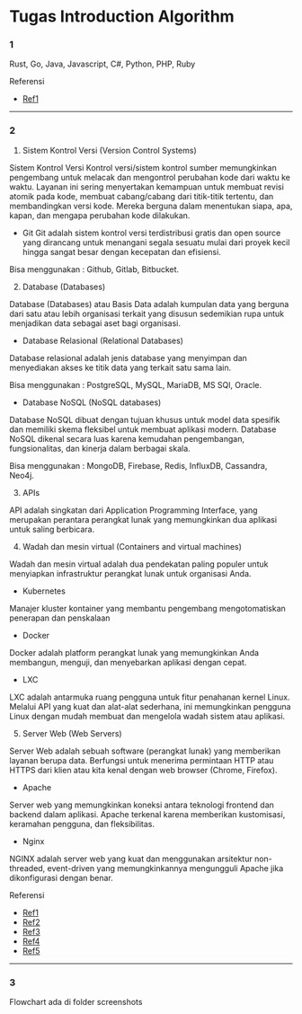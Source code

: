 # Tugas Introduction Algorithm

### 1

Rust, Go, Java, Javascript, C#, Python, PHP, Ruby

Referensi
- [Ref1](https://roadmap.sh/backend)

---
### 2

1. Sistem Kontrol Versi (Version Control Systems)

Sistem Kontrol Versi
Kontrol versi/sistem kontrol sumber memungkinkan pengembang untuk melacak dan mengontrol perubahan kode dari waktu ke waktu. Layanan ini sering menyertakan kemampuan untuk membuat revisi atomik pada kode, membuat cabang/cabang dari titik-titik tertentu, dan membandingkan versi kode. Mereka berguna dalam menentukan siapa, apa, kapan, dan mengapa perubahan kode dilakukan.
    
- Git
Git adalah sistem kontrol versi terdistribusi gratis dan open source yang dirancang untuk menangani segala sesuatu mulai dari proyek kecil hingga sangat besar dengan kecepatan dan efisiensi.

Bisa menggunakan : Github, Gitlab, Bitbucket.

2. Database (Databases)

Database (Databases) atau Basis Data adalah kumpulan data yang berguna dari satu atau lebih organisasi terkait yang disusun sedemikian rupa untuk menjadikan data sebagai aset bagi organisasi.

- Database Relasional (Relational Databases)

Database relasional adalah jenis database yang menyimpan dan menyediakan akses ke titik data yang terkait satu sama lain.

Bisa menggunakan : PostgreSQL, MySQL, MariaDB, MS SQl, Oracle.

- Database NoSQL (NoSQL databases)

Database NoSQL dibuat dengan tujuan khusus untuk model data spesifik dan memiliki skema fleksibel untuk membuat aplikasi modern. Database NoSQL dikenal secara luas karena kemudahan pengembangan, fungsionalitas, dan kinerja dalam berbagai skala.

Bisa menggunakan : MongoDB, Firebase, Redis, InfluxDB, Cassandra, Neo4j.

3. APIs

API adalah singkatan dari Application Programming Interface, yang merupakan perantara perangkat lunak yang memungkinkan dua aplikasi untuk saling berbicara.

4. Wadah dan mesin virtual (Containers and virtual machines)

Wadah dan mesin virtual adalah dua pendekatan paling populer untuk menyiapkan infrastruktur perangkat lunak untuk organisasi Anda.

- Kubernetes

Manajer kluster kontainer yang membantu pengembang mengotomatiskan penerapan dan penskalaan

- Docker

Docker adalah platform perangkat lunak yang memungkinkan Anda membangun, menguji, dan menyebarkan aplikasi dengan cepat. 

- LXC 

LXC adalah antarmuka ruang pengguna untuk fitur penahanan kernel Linux. Melalui API yang kuat dan alat-alat sederhana, ini memungkinkan pengguna Linux dengan mudah membuat dan mengelola wadah sistem atau aplikasi.

5. Server Web (Web Servers)

Server Web adalah sebuah software (perangkat lunak) yang memberikan layanan berupa data. Berfungsi untuk menerima permintaan HTTP atau HTTPS dari klien atau kita kenal dengan web browser (Chrome, Firefox).

- Apache

Server web yang memungkinkan koneksi antara teknologi frontend dan backend dalam aplikasi. Apache terkenal karena memberikan kustomisasi, keramahan pengguna, dan fleksibilitas.

- Nginx

NGINX adalah server web yang kuat dan menggunakan arsitektur non-threaded, event-driven yang memungkinkannya mengungguli Apache jika dikonfigurasi dengan benar.

Referensi

- [Ref1](https://roadmap.sh/backend)
- [Ref2](https://doit.software/blog/backend-technologies#screen34)
- [Ref3](https://aws.amazon.com/what-is/api/)
- [Ref4](https://aws.amazon.com/docker/)
- [Ref5](https://linuxcontainers.org/lxc/introduction/#whats-lxc)

---
### 3

Flowchart ada di folder screenshots





